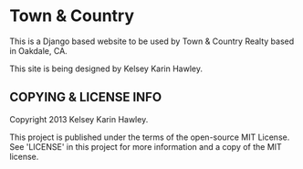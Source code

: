 Town & Country
==============

This is a Django based website to be used by Town & Country Realty based in Oakdale, CA.

This site is being designed by Kelsey Karin Hawley.

COPYING & LICENSE INFO
----------------------

Copyright 2013 Kelsey Karin Hawley.

This project is published under the terms of the open-source MIT License. See 'LICENSE' in this project for more information and a copy of the MIT license.
